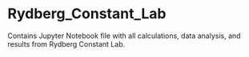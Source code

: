 # Rydberg_Constant_Lab
Contains Jupyter Notebook file with all calculations, data analysis, and results from Rydberg Constant Lab.
